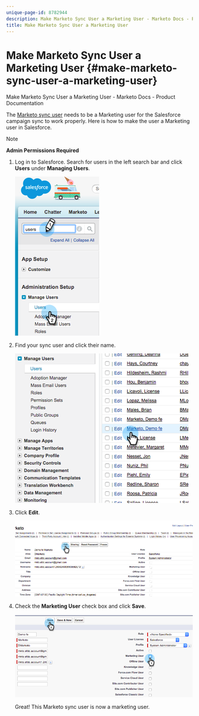 ```yaml
---
unique-page-id: 8782944
description: Make Marketo Sync User a Marketing User - Marketo Docs - Product Documentation
title: Make Marketo Sync User a Marketing User
---
```


# Make Marketo Sync User a Marketing User {#make-marketo-sync-user-a-marketing-user}

Make Marketo Sync User a Marketing User - Marketo Docs - Product Documentation

The [Marketo sync user](../../../../../../../product-docs/crm-sync/salesforce-sync/setup/enterprise/unlimited-edition/step-2-of-3-create-a-salesforce-user-for-marketo-enterprise-unlimited.md) needs to be a Marketing user for the Salesforce campaign sync to work properly. Here is how to make the user a Marketing user in Salesforce.

>[!NOTE]
>
>**Admin Permissions Required**

1. Log in to Salesforce. Search for users in the left search bar and click **Users** under **Managing Users**.

   ![](assets/image2015-7-8-14-3a25-3a49.png)

1. Find your sync user and click their name.

   ![](assets/image2015-7-8-14-3a27-3a32.png)

1. Click **Edit**.

   ![](assets/image2015-7-8-14-3a29-3a7.png)

1. Check the **Marketing User** check box and click **Save**.

   ![](assets/image2015-7-8-14-3a30-3a16.png)

   Great! This Marketo sync user is now a marketing user.

